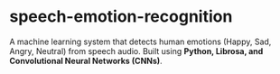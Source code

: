 # speech-emotion-recognition
A machine learning system that detects human emotions (Happy, Sad, Angry, Neutral) from speech audio.   Built using **Python, Librosa, and Convolutional Neural Networks (CNNs)**.  
